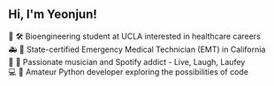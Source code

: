 ## Hi, I'm Yeonjun! 

🧬 🛠️  Bioengineering student at UCLA interested in healthcare careers <br/>
🚑 💊  State-certified Emergency Medical Technician (EMT) in California <br/>
🎹 🎻  Passionate musician and Spotify addict - Live, Laugh, Laufey <br/>
💻 🐍  Amateur Python developer exploring the possibilities of code <br/>

<!--
**wise615/wise615** is a ✨ _special_ ✨ repository because its `README.md` (this file) appears on your GitHub profile.

Here are some ideas to get you started:

- 🔭 I’m currently working on ...
- 🌱 I’m currently learning ...
- 👯 I’m looking to collaborate on ...
- 🤔 I’m looking for help with ...
- 💬 Ask me about ...
- 📫 How to reach me: ...
- 😄 Pronouns: ...
- ⚡ Fun fact: ...
-->
